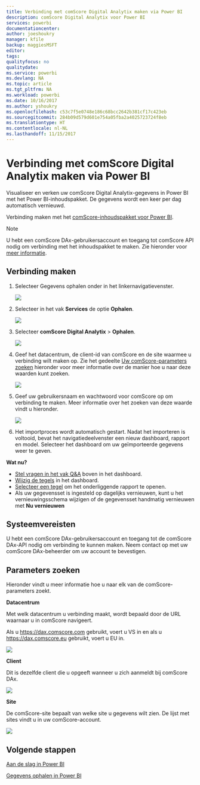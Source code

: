 ```yaml
---
title: Verbinding met comScore Digital Analytix maken via Power BI
description: comScore Digital Analytix voor Power BI
services: powerbi
documentationcenter: 
author: joeshoukry
manager: kfile
backup: maggiesMSFT
editor: 
tags: 
qualityfocus: no
qualitydate: 
ms.service: powerbi
ms.devlang: NA
ms.topic: article
ms.tgt_pltfrm: NA
ms.workload: powerbi
ms.date: 10/16/2017
ms.author: yshoukry
ms.openlocfilehash: c53c7f5e0748e186c68bcc2642b381cf17c423eb
ms.sourcegitcommit: 284b09d579d601e754a05fba2a4025723724f8eb
ms.translationtype: HT
ms.contentlocale: nl-NL
ms.lasthandoff: 11/15/2017
---
```

# <a name="connect-to-comscore-digital-analytix-with-power-bi"></a>Verbinding met comScore Digital Analytix maken via Power BI
Visualiseer en verken uw comScore Digital Analytix-gegevens in Power BI met het Power BI-inhoudspakket. De gegevens wordt een keer per dag automatisch vernieuwd.

Verbinding maken met het [comScore-inhoudspakket voor Power BI](https://app.powerbi.com/getdata/services/comscore).

>[!NOTE]
>U hebt een comScore DAx-gebruikersaccount en toegang tot comScore API nodig om verbinding met het inhoudspakket te maken. Zie hieronder voor [meer informatie](#Requirements).

## <a name="how-to-connect"></a>Verbinding maken
1. Selecteer Gegevens ophalen onder in het linkernavigatievenster.
   
   ![](media/service-connect-to-connect-to/getdata.png)
2. Selecteer in het vak **Services** de optie **Ophalen**.
   
   ![](media/service-connect-to-connect-to/services.png)
3. Selecteer **comScore Digital Analytix** \> **Ophalen**.
   
   ![](media/service-connect-to-connect-to/comscore.png)
4. Geef het datacentrum, de client-id van comScore en de site waarmee u verbinding wilt maken op. Zie het gedeelte [Uw comScore-parameters zoeken](#FindingParams) hieronder voor meer informatie over de manier hoe u naar deze waarden kunt zoeken.
   
   ![](media/service-connect-to-connect-to/parameters.png)
5. Geef uw gebruikersnaam en wachtwoord voor comScore op om verbinding te maken. Meer informatie over het zoeken van deze waarde vindt u hieronder.
   
   ![](media/service-connect-to-connect-to/creds.png)
6. Het importproces wordt automatisch gestart. Nadat het importeren is voltooid, bevat het navigatiedeelvenster een nieuw dashboard, rapport en model. Selecteer het dashboard om uw geïmporteerde gegevens weer te geven.

**Wat nu?**

* [Stel vragen in het vak Q&A](service-q-and-a.md) boven in het dashboard.
* [Wijzig de tegels](service-dashboard-edit-tile.md) in het dashboard.
* [Selecteer een tegel](service-dashboard-tiles.md) om het onderliggende rapport te openen.
* Als uw gegevensset is ingesteld op dagelijks vernieuwen, kunt u het vernieuwingsschema wijzigen of de gegevensset handmatig vernieuwen met **Nu vernieuwen**

<a name="Requirements"></a>

## <a name="system-requirements"></a>Systeemvereisten
U hebt een comScore DAx-gebruikersaccount en toegang tot de comScore DAx-API nodig om verbinding te kunnen maken. Neem contact op met uw comScore DAx-beheerder om uw account te bevestigen.

<a name="FindingParams"></a>

## <a name="finding-parameters"></a>Parameters zoeken
Hieronder vindt u meer informatie hoe u naar elk van de comScore-parameters zoekt.

**Datacentrum**

Met welk datacentrum u verbinding maakt, wordt bepaald door de URL waarnaar u in comScore navigeert.

Als u https://dax.comscore.com gebruikt, voert u VS in en als u https://dax.comscore.eu gebruikt, voert u EU in.

![](media/service-connect-to-connect-to/comscore_url.png) 

**Client**

Dit is dezelfde client die u opgeeft wanneer u zich aanmeldt bij comScore DAx.

![](media/service-connect-to-connect-to/comscore_signin.png) 

**Site**

De comScore-site bepaalt van welke site u gegevens wilt zien. De lijst met sites vindt u in uw comScore-account.

![](media/service-connect-to-connect-to/comscore_sites.png)

## <a name="next-steps"></a>Volgende stappen
[Aan de slag in Power BI](service-get-started.md)

[Gegevens ophalen in Power BI](service-get-data.md)

